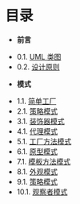 目录
===

* **前言**
 - 0.1. [UML 类图](Chapter00/0.1-uml.md)
 - 0.2. [设计原则](Chapter00/0.2-principle.md)

* **模式**
 - 1.1. [简单工厂](Chapter01/simplefactory.md)
 - 2.1. [策略模式](Chapter02/strategy.md)
 - 3.1. [装饰器模式](Chapter03/decorator.md)
 - 4.1. [代理模式](Chapter04/proxy.md)
 - 5.1. [工厂方法模式](Chapter05/factorymethod.md)
 - 6.1. [原型模式](Chapter06/prototype.md)
 - 7.1. [模板方法模式](Chapter07/templatemethod.md)
 - 8.1. [外观模式](Chapter08/facade.md)
 - 9.1. [策略模式](Chapter09/builder.md)
 - 10.1. [观察者模式](Chapter10/observer.md)
